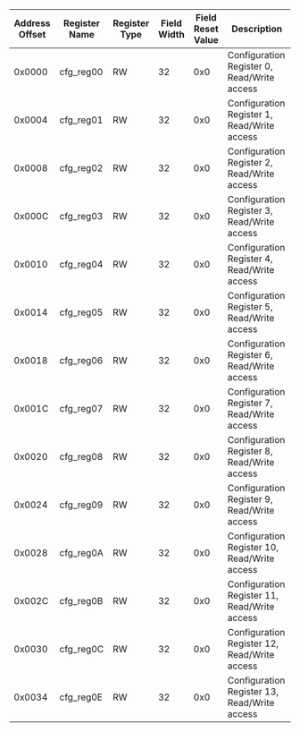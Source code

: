 | Address Offset | Register Name | Register Type | Field Width | Field Reset Value | Description                                |
| -------------- | ------------- | ------------- | ----------- | ----------------- | ------------------------------------------ |
| 0x0000         | cfg_reg00     | RW            | 32          | 0x0               | Configuration Register 0, Read/Write access|
| 0x0004         | cfg_reg01     | RW            | 32          | 0x0               | Configuration Register 1, Read/Write access|
| 0x0008         | cfg_reg02     | RW            | 32          | 0x0               | Configuration Register 2, Read/Write access|
| 0x000C         | cfg_reg03     | RW            | 32          | 0x0               | Configuration Register 3, Read/Write access|
| 0x0010         | cfg_reg04     | RW            | 32          | 0x0               | Configuration Register 4, Read/Write access|
| 0x0014         | cfg_reg05     | RW            | 32          | 0x0               | Configuration Register 5, Read/Write access|
| 0x0018         | cfg_reg06     | RW            | 32          | 0x0               | Configuration Register 6, Read/Write access|
| 0x001C         | cfg_reg07     | RW            | 32          | 0x0               | Configuration Register 7, Read/Write access|
| 0x0020         | cfg_reg08     | RW            | 32          | 0x0               | Configuration Register 8, Read/Write access|
| 0x0024         | cfg_reg09     | RW            | 32          | 0x0               | Configuration Register 9, Read/Write access|
| 0x0028         | cfg_reg0A     | RW            | 32          | 0x0               | Configuration Register 10, Read/Write access|
| 0x002C         | cfg_reg0B     | RW            | 32          | 0x0               | Configuration Register 11, Read/Write access|
| 0x0030         | cfg_reg0C     | RW            | 32          | 0x0               | Configuration Register 12, Read/Write access|
| 0x0034         | cfg_reg0E     | RW            | 32          | 0x0               | Configuration Register 13, Read/Write access|
